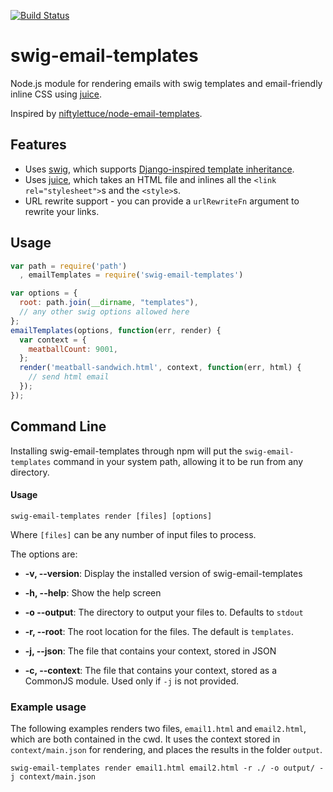[![Build Status](https://travis-ci.org/andrewrk/swig-email-templates.png?branch=master)](https://travis-ci.org/andrewrk/swig-email-templates)
# swig-email-templates

Node.js module for rendering emails with swig templates and
email-friendly inline CSS using [juice](https://github.com/LearnBoost/juice).

Inspired by [niftylettuce/node-email-templates](https://github.com/niftylettuce/node-email-templates).

## Features

 * Uses [swig](https://github.com/paularmstrong/swig/), which supports
   [Django-inspired template inheritance](https://docs.djangoproject.com/en/dev/topics/templates/#template-inheritance).
 * Uses [juice](https://github.com/LearnBoost/juice), which takes an HTML
   file and inlines all the `<link rel="stylesheet">`s and the `<style>`s.
 * URL rewrite support - you can provide a `urlRewriteFn` argument to rewrite
   your links.

## Usage

```js
var path = require('path')
  , emailTemplates = require('swig-email-templates')

var options = {
  root: path.join(__dirname, "templates"),
  // any other swig options allowed here
};
emailTemplates(options, function(err, render) {
  var context = {
    meatballCount: 9001,
  };
  render('meatball-sandwich.html', context, function(err, html) {
    // send html email
  });
});
```

## Command Line

Installing swig-email-templates through npm will put the `swig-email-templates` command in your system path, allowing it to be run from any directory.

#### Usage

```
swig-email-templates render [files] [options]
```

Where `[files]` can be any number of input files to process.

The options are:

* **-v, --version**: Display the installed version of swig-email-templates
* **-h, --help**: Show the help screen
* **-o --output**: The directory to output your files to. Defaults to `stdout`
* **-r, --root**: The root location for the files. The default is `templates`.

* **-j, --json**: The file that contains your context, stored in JSON
* **-c, --context**: The file that contains your context, stored as a CommonJS module. Used only if `-j` is not provided.

### Example usage

The following examples renders two files, `email1.html` and `email2.html`, which are both contained in the cwd. It uses the context stored in `context/main.json` for rendering, and places the results in the folder `output`.

```
swig-email-templates render email1.html email2.html -r ./ -o output/ -j context/main.json
```
